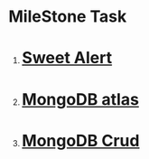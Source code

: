 # MileStone Task



1. # [Sweet Alert](https://sweetalert2.github.io/)
2. # [MongoDB atlas](https://www.mongodb.com/atlas/database)
2. # [MongoDB Crud](https://www.mongodb.com/docs/manual/crud//)